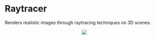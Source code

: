 # Raytracer
Renders realistic images through raytracing techniques on 3D scenes.

<p align="center">
 <img src="https://user-images.githubusercontent.com/44556715/90033511-8e0df400-dc8d-11ea-883d-ce077dcdc1ec.png">
</p>
